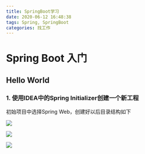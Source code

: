 ```yaml
---
title: SpringBoot学习
date: 2020-06-12 16:48:38
tags: Spring, SpringBoot
categories: 找工作
---
```


# Spring Boot 入门

## Hello World

### 1. 使用IDEA中的Spring Initializer创建一个新工程

初始项目中选择Spring Web，创建好以后目录结构如下

![](../Users/ChenJ/Documents/MyProjects/LeetCode_Notes/source/img/2020-06-12-17-13-41.png)

![](source/img/2020-06-12-17-14-32.png)

![](img/2020-06-12-17-14-56.png)